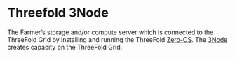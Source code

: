 # Threefold 3Node

The Farmer’s storage and/or compute server which is connected to the ThreeFold Grid by installing and running the ThreeFold [Zero-OS](threefold__zos). The [3Node](threefold__3node) creates capacity on the ThreeFold Grid.